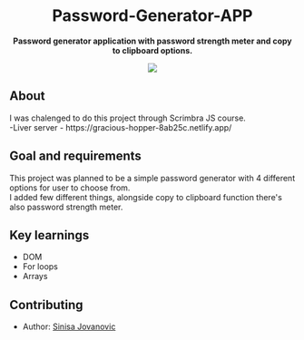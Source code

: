 <h1 align="center">Password-Generator-APP</h1>
<p align="center"><strong>Password generator application with password strength meter and copy to clipboard options.</strong>
<div align="center"><img src="https://i.ibb.co/g6PMvZh/netlify-app.png"></img></div>
<h2>About</h2>
I was chalenged to do this project through Scrimbra JS course.
</br>
-Liver server - https://gracious-hopper-8ab25c.netlify.app/
<h2>Goal and requirements</h2>

This project was planned to be a simple password generator with 4 different options for user to choose from.
</br>
I added few different things, alongside copy to clipboard function there's also password strength meter.

<h2>Key learnings</h2>

- DOM  
- For loops
- Arrays 


<h2>Contributing</h2>

- Author: <a href="#" target="_blank">Sinisa Jovanovic</a>
